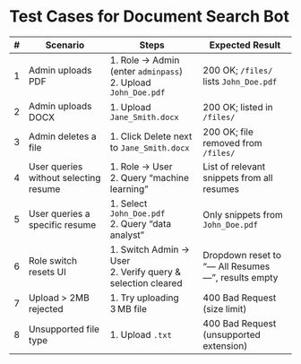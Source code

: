 # Test Cases for Document Search Bot

| #  | Scenario                                                  | Steps                                                                                     | Expected Result                                     |
|----|-----------------------------------------------------------|-------------------------------------------------------------------------------------------|-----------------------------------------------------|
| 1  | Admin uploads PDF                                         | 1. Role → Admin (enter `adminpass`)<br>2. Upload `John_Doe.pdf`                           | 200 OK; `/files/` lists `John_Doe.pdf`              |
| 2  | Admin uploads DOCX                                        | 1. Upload `Jane_Smith.docx`                                                               | 200 OK; listed in `/files/`                         |
| 3  | Admin deletes a file                                      | 1. Click Delete next to `Jane_Smith.docx`                                                 | 200 OK; file removed from `/files/`                 |
| 4  | User queries without selecting resume                     | 1. Role → User<br>2. Query “machine learning”                                             | List of relevant snippets from all resumes          |
| 5  | User queries a specific resume                            | 1. Select `John_Doe.pdf`<br>2. Query “data analyst”                                       | Only snippets from `John_Doe.pdf`                   |
| 6  | Role switch resets UI                                     | 1. Switch Admin → User<br>2. Verify query & selection cleared                             | Dropdown reset to “— All Resumes —”, results empty  |
| 7  | Upload > 2MB rejected                                     | 1. Try uploading 3 MB file                                                                 | 400 Bad Request (size limit)                        |
| 8  | Unsupported file type                                     | 1. Upload `.txt`                                                                          | 400 Bad Request (unsupported extension)             |
